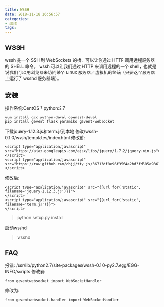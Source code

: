 ```yaml
---
title: WSSH
date: 2018-11-18 16:56:57
categories:
- 运维
tags:
---
```

## WSSH
wssh 是一个 SSH 到 WebSockets 的桥，可以让你通过 HTTP 调用远程服务器的 SHELL 命令。 
wssh 可以让我们通过 HTTP 来调用远程的一个 shell，也就是说我们可以用浏览器来访问某个 Linux 服务器／虚拟机的终端（只要这个服务器上运行了 wsshd 服务器端）。

## 安装
操作系统:CentOS 7 
python:2.7

```
yum install gcc python-devel openssl-devel
pip install gevent flask paramiko gevent-websocket
```

下载jquery-1.12.3.js和term.js到本地 
修改/wssh-0.1.0/wssh/templates/index.html 
修改前:
```
<script type="application/javascript" src="https://ajax.googleapis.com/ajax/libs/jquery/1.7.2/jquery.min.js">
</script>
<script type="application/javascript" src="https://raw.github.com/chjj/tty.js/36717df8e96f35f4e2bd3fd585e9361f1439fc7e/static/term.js">
</script>
```
修改后:
```
<script type="application/javascript" src="{{url_for('static', filename='jquery-1.12.3.js')}}">
</script>
<script type="application/javascript" src="{{url_for('static', filename='term.js')}}">
</script>
```
>python setup.py install

启动wsshd

>wsshd

## FAQ
报错: 
/usr/lib/python2.7/site-packages/wssh-0.1.0-py2.7.egg/EGG-INFO/scripts 
修改前:
```
from geventwebsocket import WebSocketHandler
```
修改为:
```
from geventwebsocket.handler import WebSocketHandler
```